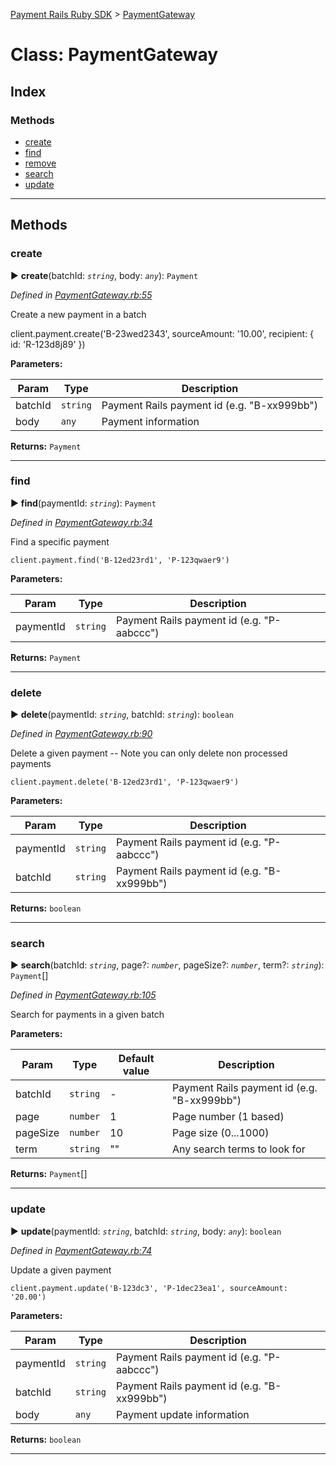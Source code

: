 [Payment Rails Ruby SDK](../README.md) > [PaymentGateway](../classes/paymentgateway.md)

# Class: PaymentGateway

## Index

### Methods

* [create](paymentgateway.md#create)
* [find](paymentgateway.md#find)
* [remove](paymentgateway.md#remove)
* [search](paymentgateway.md#search)
* [update](paymentgateway.md#update)

---

## Methods

<a id="create"></a>

### create

► **create**(batchId: *`string`*, body: *`any`*): `Payment`

*Defined in [PaymentGateway.rb:55](https://github.com/PaymentRails/ruby-sdk/tree/master/lib/Gateway.rb#L55)*

Create a new payment in a batch

   client.payment.create('B-23wed2343', sourceAmount: '10.00', recipient: { id: 'R-123d8j89' })

**Parameters:**

| Param | Type | Description |
| ------ | ------ | ------ |
| batchId | `string`   |  Payment Rails payment id (e.g. "B-xx999bb") |
| body | `any`   |  Payment information |

**Returns:** `Payment`

---

<a id="find"></a>

### find

► **find**(paymentId: *`string`*): `Payment`

*Defined in [PaymentGateway.rb:34](https://github.com/PaymentRails/ruby-sdk/tree/master/lib/Gateway.rb#L34)*

Find a specific payment

    client.payment.find('B-12ed23rd1', 'P-123qwaer9')

**Parameters:**

| Param | Type | Description |
| ------ | ------ | ------ |
| paymentId | `string`   |  Payment Rails payment id (e.g. "P-aabccc") |

**Returns:** `Payment`

---

<a id="delete"></a>

### delete

► **delete**(paymentId: *`string`*, batchId: *`string`*): `boolean`

*Defined in [PaymentGateway.rb:90](https://github.com/PaymentRails/ruby-sdk/tree/master/lib/Gateway.rb#L90)*

Delete a given payment -- Note you can only delete non processed payments

    client.payment.delete('B-12ed23rd1', 'P-123qwaer9')

**Parameters:**

| Param | Type | Description |
| ------ | ------ | ------ |
| paymentId | `string`   |  Payment Rails payment id (e.g. "P-aabccc") |
| batchId | `string`   |  Payment Rails payment id (e.g. "B-xx999bb") |

**Returns:** `boolean`

---

<a id="search"></a>

### search

► **search**(batchId: *`string`*, page?: *`number`*, pageSize?: *`number`*, term?: *`string`*): `Payment`[]

*Defined in [PaymentGateway.rb:105](https://github.com/PaymentRails/ruby-sdk/tree/master/lib/Gateway.rb#L105)*

Search for payments in a given batch

**Parameters:**

| Param | Type | Default value | Description |
| ------ | ------ | ------ | ------ |
| batchId | `string`  | - |   Payment Rails payment id (e.g. "B-xx999bb") |
| page | `number`  | 1 |   Page number (1 based) |
| pageSize | `number`  | 10 |   Page size (0...1000) |
| term | `string`  | &quot;&quot; |   Any search terms to look for |

**Returns:** `Payment`[]

---

<a id="update"></a>

### update

► **update**(paymentId: *`string`*, batchId: *`string`*, body: *`any`*): `boolean`

*Defined in [PaymentGateway.rb:74](https://github.com/PaymentRails/ruby-sdk/tree/master/lib/Gateway.rb#L74)*

Update a given payment

    client.payment.update('B-123dc3', 'P-1dec23ea1', sourceAmount: '20.00')

**Parameters:**

| Param | Type | Description |
| ------ | ------ | ------ |
| paymentId | `string`   |  Payment Rails payment id (e.g. "P-aabccc") |
| batchId | `string`   |  Payment Rails payment id (e.g. "B-xx999bb") |
| body | `any`   |  Payment update information |

**Returns:** `boolean`

---